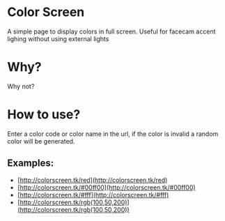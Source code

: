 
# Color Screen

A simple page to display colors in full screen.
Useful for facecam accent lighing without using external lights

# Why?

Why not?

# How to use?

Enter a color code or color name in the url, if the color is invalid a random color will be generated.

## Examples:
- [http://colorscreen.tk/red](http://colorscreen.tk/red)
- [http://colorscreen.tk/#00ff00](http://colorscreen.tk/#00ff00)
- [http://colorscreen.tk/#fff](http://colorscreen.tk/#fff)
- [http://colorscreen.tk/rgb(100,50,200)](http://colorscreen.tk/rgb(100,50,200))

